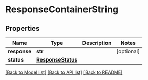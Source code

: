 # ResponseContainerString

## Properties
Name | Type | Description | Notes
------------ | ------------- | ------------- | -------------
**response** | **str** |  | [optional] 
**status** | [**ResponseStatus**](ResponseStatus.md) |  | 

[[Back to Model list]](../README.md#documentation-for-models) [[Back to API list]](../README.md#documentation-for-api-endpoints) [[Back to README]](../README.md)



